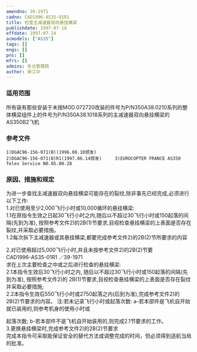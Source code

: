 ```yaml
---
amendno: 39-1971  
cadno: CAD1996-AS35-01R1  
title: 检查主减速器双向悬挂横梁  
publishdate: 1997-07-18  
effdate: 1997-07-24  
acmodels: ["AS35"]  
tags: []  
engs: []  
pns: []  
mfrs: []  
admins: 东北管理局  
author: 徐江华  
---
```

  
### 适用范围  
所有装有那些安装于未按MOD.072720改装的件号为P/N350A38.0210系列的整体横梁组件上的件号为P/N350A38.1018系列的主减速器双向悬挂横梁的AS350B2飞机  
  
<!--more-->  
### 参考文件  
    1)DGAC96-156-071(B)(1996.08.10颁发)  
    2)DGAC96-156-071(B)R1(1997.06.14颁发)     3)EUROCOPTER FRANCE AS350 Telex Service N0.05.00.28  
  
### 原因、措施和规定  
为进一步查找主减速器双向悬挂横梁可能存在的裂纹,除非事先已经完成,必须进行以下工作:  
1.对已使用至少2,000飞行小时或10,000循环的悬挂横梁:  
1.1在原指令生效之日起30飞行小时之内,随后以不超过30飞行小时或150起落的间隔(先到为准), 按照参考文件2)的2B(1)节要求,目视检查悬挂横梁的上表面是否存在裂纹,并采取必要措施。  
1.2每次拆下主减速器或其悬挂横梁,都要完成参考文件2)的2B(2)节所要求的内容  
  
2.对已使用超过5,000飞行小时,并且未按参考文件2)的2B(2)节要  
      CAD1996-AS35-01R1   ／39-1971  
求在上次主要检查之中或之后进行检查的悬挂横梁:  
2.1本指令生效后30飞行小时之内, 随后以不超过30飞行小时或150起落的间隔(先到为准), 按照参考文件2)的 2B(1)节要求,目视检查悬挂横梁的上表面是否存在裂纹并采取必要措施;  
     2.2本指令生效后550飞行小时或2750起落之内(后到为准),完成参考文件2)的2B(2)节要求的内容。 注:若未记录飞行小时或起落次数:      a-若本部件是飞机自开始就已装用的,则参考机身的使用小时或  
  
起落次数; b-若本部件不是飞机自开始装用的,则完成2.1节要求的工作。  
    3.更换悬挂横梁时,完成参考文件2)的2B(2)节要求  
    完成本指令可采取能保证安全的替代方法或调整完成的时间，但必须得到适航当局的批准。  
